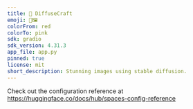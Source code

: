 ```yaml
---
title: 🧩 DiffuseCraft
emoji: 🧩🖼️
colorFrom: red
colorTo: pink
sdk: gradio
sdk_version: 4.31.3
app_file: app.py
pinned: true
license: mit
short_description: Stunning images using stable diffusion.
---
```


Check out the configuration reference at https://huggingface.co/docs/hub/spaces-config-reference